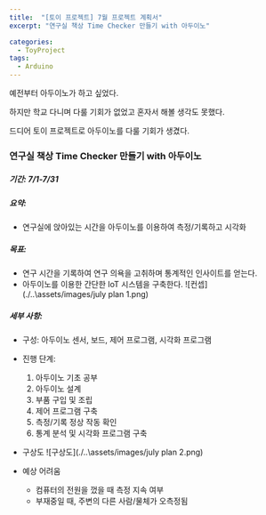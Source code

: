 ```yaml
---
title:  "[토이 프로젝트] 7월 프로젝트 계획서"
excerpt: "연구실 책상 Time Checker 만들기 with 아두이노"

categories:
  - ToyProject
tags:
  - Arduino
---
```


예전부터 아두이노가 하고 싶었다.  

하지만 학교 다니며 다룰 기회가 없었고 혼자서 해볼 생각도 못했다.  

드디어 토이 프로젝트로 아두이노를 다룰 기회가 생겼다.  

### 연구실 책상 Time Checker 만들기 with 아두이노  
##### 기간: 7/1-7/31
##### 요약: 
* 연구실에 앉아있는 시간을 아두이노를 이용하여 측정/기록하고 시각화  


##### 목표: 
 * 연구 시간을 기록하여 연구 의욕을 고취하며 통계적인 인사이트를 얻는다.
 * 아두이노를 이용한 간단한 IoT 시스템을 구축한다.
![컨셉](./..\assets/images/july plan 1.png)  

##### 세부 사항:
 * 구성: 아두이노 센서, 보드, 제어 프로그램, 시각화 프로그램  
 * 진행 단계:
   1. 아두이노 기초 공부
   2. 아두이노 설계
   3. 부품 구입 및 조립
   4. 제어 프로그램 구축
   5. 측정/기록 정상 작동 확인
   6. 통계 분석 및 시각화 프로그램 구축  
   
* 구상도
   ![구상도](./..\assets/images/july plan 2.png)  
* 예상 어려움  
  * 컴퓨터의 전원을 껐을 때 측정 지속 여부
  * 부재중일 때, 주변의 다른 사람/물체가 오측정됨


